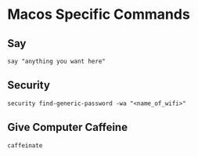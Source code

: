 # Macos Specific Commands

## Say

```
say "anything you want here"
```

## Security

```
security find-generic-password -wa "<name_of_wifi>"
```

## Give Computer Caffeine

```
caffeinate
```
